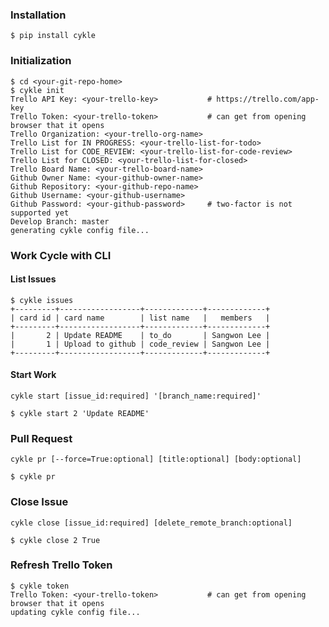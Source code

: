### Installation
```
$ pip install cykle
```

### Initialization
```
$ cd <your-git-repo-home>
$ cykle init
Trello API Key: <your-trello-key>           # https://trello.com/app-key
Trello Token: <your-trello-token>           # can get from opening browser that it opens
Trello Organization: <your-trello-org-name>
Trello List for IN PROGRESS: <your-trello-list-for-todo>
Trello List for CODE_REVIEW: <your-trello-list-for-code-review>
Trello List for CLOSED: <your-trello-list-for-closed>
Trello Board Name: <your-trello-board-name>
Github Owner Name: <your-github-owner-name>
Github Repository: <your-github-repo-name>
Github Username: <your-github-username>
Github Password: <your-github-password>     # two-factor is not supported yet
Develop Branch: master
generating cykle config file...

```

### Work Cycle with CLI
#### List Issues
```
$ cykle issues
+---------+------------------+-------------+-------------+
| card id | card name        | list name   |   members   |
+---------+------------------+-------------+-------------+
|       2 | Update README    | to_do       | Sangwon Lee |
|       1 | Upload to github | code_review | Sangwon Lee |
+---------+------------------+-------------+-------------+
```

#### Start Work
`cykle start [issue_id:required] '[branch_name:required]'`
```
$ cykle start 2 'Update README'
```

### Pull Request
`cykle pr [--force=True:optional] [title:optional] [body:optional]`

```
$ cykle pr
```

### Close Issue
`cykle close [issue_id:required] [delete_remote_branch:optional]`
```
$ cykle close 2 True
```

### Refresh Trello Token
```
$ cykle token
Trello Token: <your-trello-token>           # can get from opening browser that it opens
updating cykle config file...
```
